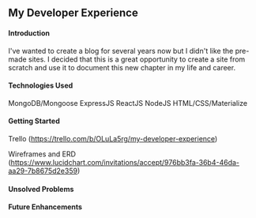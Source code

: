 ## My Developer Experience 

#### Introduction

I've wanted to create a blog for several years now but I didn't like the pre-made sites. I decided that this is a great opportunity to create a site from scratch and use it to document this new chapter in my life and career.

#### Technologies Used

MongoDB/Mongoose
ExpressJS
ReactJS
NodeJS
HTML/CSS/Materialize

#### Getting Started

Trello (https://trello.com/b/OLuLa5rg/my-developer-experience)

Wireframes and ERD (https://www.lucidchart.com/invitations/accept/976bb3fa-36b4-46da-aa29-7b8675d2e359)

#### Unsolved Problems


#### Future Enhancements